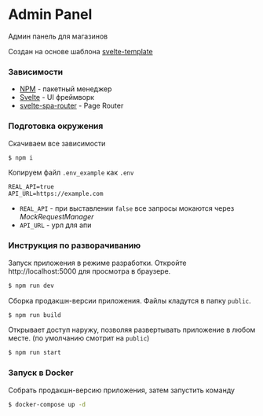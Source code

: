 # Admin Panel

Админ панель для магазинов

Создан на основе шаблона [svelte-template](https://github.com/sveltejs/template)

### Зависимости

-   [NPM](https://www.npmjs.com/) - пакетный менеджер
-   [Svelte](https://svelte.dev/) - UI фреймворк
-   [svelte-spa-router](https://github.com/ItalyPaleAle/svelte-spa-router) - Page Router

### Подготовка окружения

Скачиваем все зависимости

```bash
$ npm i
```

Копируем файл `.env_example` как `.env`

```dotenv
REAL_API=true
API_URL=https://example.com
``` 

-   `REAL_API` - при выставлении `false` все запросы мокаются через *MockRequestManager*
-   `API_URL` - урл для апи

### Инструкция по разворачиванию

Запуск приложения в режиме разработки. Откройте http://localhost:5000 для просмотра в браузере.

```bash
$ npm run dev
```

Сборка продакшн-версии приложения. Файлы кладутся в папку `public`.

```bash
$ npm run build
```

Открывает доступ наружу, позволяя развертывать приложение в любом месте. (по умолчанию смотрит на `public`)

```bash
$ npm run start
```

### Запуск в Docker

Собрать продакшн-версию приложения, затем запустить команду

```bash
$ docker-compose up -d
```
